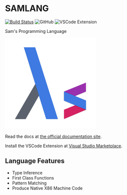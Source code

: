 # SAMLANG

[![Build Status](https://github.com/SamChou19815/samlang/workflows/CI/badge.svg)](https://github.com/SamChou19815/samlang/actions)
![GitHub](https://img.shields.io/github/license/SamChou19815/samlang.svg)
![VSCode Extension](https://img.shields.io/visual-studio-marketplace/i/dev-sam.vscode-samlang.svg?label=vscode%20extension%20installs)

Sam's Programming Language

<img alt="SAMLANG" src="https://raw.githubusercontent.com/SamChou19815/design/master/samlang.png" width=300 height=300/>

Read the docs at [the official documentation site](https://samlang.developersam.com).

Install the VSCode Extension at [Visual Studio Marketplace](https://marketplace.visualstudio.com/items?itemName=dev-sam.vscode-samlang).

## Language Features

- Type Inference
- First Class Functions
- Pattern Matching
- Produce Native X86 Machine Code
